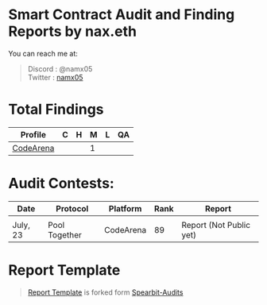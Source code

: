 # Smart Contract Audit and Finding Reports by nax.eth

You can reach me at:

> Discord : @namx05\
> Twitter : [namx05](https://twitter.com/namx05)

# Total Findings

| Profile                                    | C   | H   | M   | L   | QA  |
| ------------------------------------------ | --- | --- | --- | --- | --- |
| [CodeArena](https://code4rena.com/@namx05) |     |     | 1   |     |     |

<!--
| [Sherlock](https://sherlock.xyz/)          |     |     |     |     |     |
| [CodeHawks](https://www.codehawks.com/)    |     |     |     |     |     |
| Private                                    |     |     |     |     |     |
-->

# Audit Contests:

| Date     | Protocol      | Platform  | Rank | Report                  |
| -------- | ------------- | --------- | ---- | ----------------------- |
|          |               |           |      |                         |
| July, 23 | Pool Together | CodeArena | 89   | Report (Not Public yet) |

# Report Template

> [Report Template](Report_Template.md) is forked form [Spearbit-Audits](https://github.com/spearbit-audits/report-template/blob/main/report.md)
